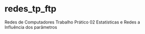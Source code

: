 # redes_tp_ftp
Redes de Computadores Trabalho Prático 02 Estatísticas e Redes a Influência dos parâmetros
